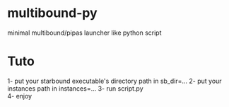 # multibound-py
minimal multibound/pipas launcher like python script
# Tuto
1- put your starbound executable's directory path in sb_dir=...
2- put your instances path in instances=...
3- run script.py  
4- enjoy  
